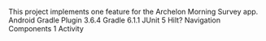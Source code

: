 This project implements one feature for the Archelon Morning Survey app.
Android Gradle Plugin 3.6.4
Gradle 6.1.1
JUnit 5
Hilt?
Navigation Components
1 Activity